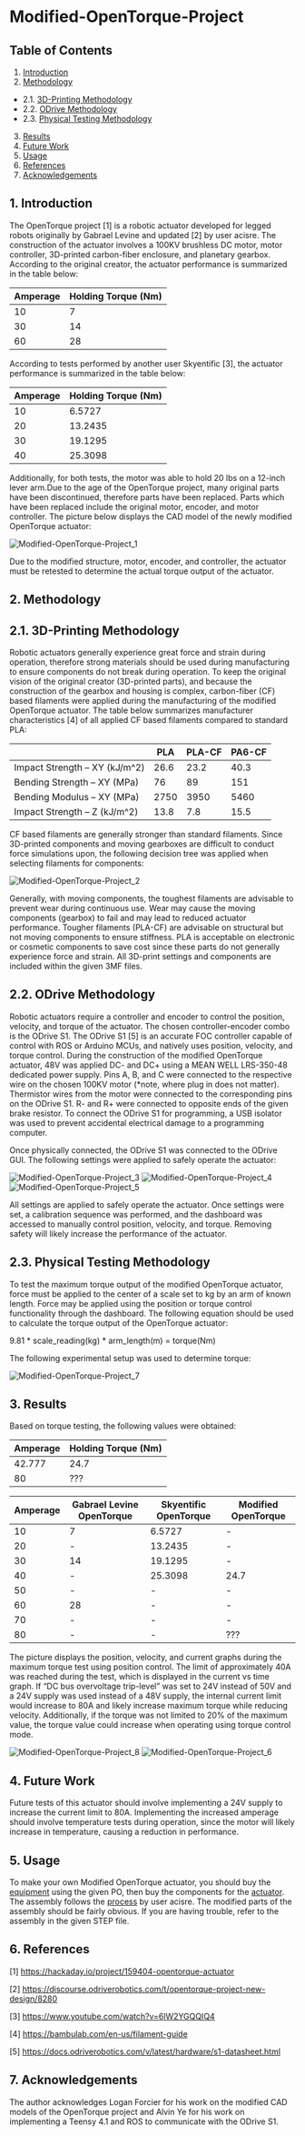 # Modified-OpenTorque-Project

## Table of Contents

1. [Introduction](#1-introduction)  
2. [Methodology](#2-methodology)
- 2.1. [3D-Printing Methodology](#31-3d-printing-methodology)
- 2.2. [ODrive Methodology](#32-odrive-methodology)
- 2.3. [Physical Testing Methodology](#33-physical-testing-methodology)
3. [Results](#3-results)
4. [Future Work](#4-future-work)
5. [Usage](#4-usage)
6. [References](#6-references)
7. [Acknowledgements](#7-acknowledgements)

## 1. Introduction
The OpenTorque project [1] is a robotic actuator developed for legged robots originally by Gabrael Levine and updated [2] by user acisre. The construction of the actuator involves a 100KV brushless DC motor, motor controller, 3D-printed carbon-fiber enclosure, and planetary gearbox. According to the original creator, the actuator performance is summarized in the table below:

| Amperage | Holding Torque (Nm) |
| ------------- | ------------- |
| 10  | 7 |
| 30 | 14  |
| 60 | 28  |

According to tests performed by another user Skyentific [3], the actuator performance is summarized in the table below:

| Amperage | Holding Torque (Nm) |
| ------------- | ------------- |
| 10  | 6.5727 |
| 20 | 13.2435 |
| 30 | 19.1295 |
| 40 | 25.3098 |

Additionally, for both tests, the motor was able to hold 20 lbs on a 12-inch lever arm.Due to the age of the OpenTorque project, many original parts have been discontinued, therefore parts have been replaced. Parts which have been replaced include the original motor, encoder, and motor controller. The picture below displays the CAD model of the newly modified OpenTorque actuator:

![Modified-OpenTorque-Project_1](/Modified-OpenTorque-Project_IMGs/Modified-OpenTorque-Project_1.PNG)

Due to the modified structure, motor, encoder, and controller, the actuator must be retested to determine the actual torque output of the actuator. 

## 2. Methodology
## 2.1. 3D-Printing Methodology
Robotic actuators generally experience great force and strain during operation, therefore strong materials should be used during manufacturing to ensure components do not break during operation. To keep the original vision of the original creator (3D-printed parts), and because the construction of the gearbox and housing is complex, carbon-fiber (CF) based filaments were applied during the manufacturing of the modified OpenTorque actuator. The table below summarizes manufacturer characteristics [4] of all applied CF based filaments compared to standard PLA:

| | PLA | PLA-CF | PA6-CF |
| --- | ------------- | ------------- | ------------- |
| Impact Strength – XY (kJ/m^2)  | 26.6 | 23.2 | 40.3 |
| Bending Strength – XY (MPa) | 76 | 89 | 151 |
| Bending Modulus – XY (MPa) | 2750 | 3950 | 5460 |
| Impact Strength – Z (kJ/m^2) | 13.8 | 7.8 | 15.5 |

CF based filaments are generally stronger than standard filaments. Since 3D-printed components and moving gearboxes are difficult to conduct force simulations upon, the following decision tree was applied when selecting filaments for components:

![Modified-OpenTorque-Project_2](/Modified-OpenTorque-Project_IMGs/Modified-OpenTorque-Project_2.PNG)

Generally, with moving components, the toughest filaments are advisable to prevent wear during continuous use. Wear may cause the moving components (gearbox) to fail and may lead to reduced actuator performance. Tougher filaments (PLA-CF) are advisable on structural but not moving components to ensure stiffness. PLA is acceptable on electronic or cosmetic components to save cost since these parts do not generally experience force and strain. All 3D-print settings and components are included within the given 3MF files. 

## 2.2. ODrive Methodology
Robotic actuators require a controller and encoder to control the position, velocity, and torque of the actuator. The chosen controller-encoder combo is the ODrive S1. The ODrive S1 [5] is an accurate FOC controller capable of control with ROS or Arduino MCUs, and natively uses position, velocity, and torque control. During the construction of the modified OpenTorque actuator, 48V was applied DC- and DC+ using a MEAN WELL LRS-350-48 dedicated power supply. Pins A, B, and C were connected to the respective wire on the chosen 100KV motor (*note, where plug in does not matter). Thermistor wires from the motor were connected to the corresponding pins on the ODrive S1. R- and R+ were connected to opposite ends of the given brake resistor. To connect the ODrive S1 for programming, a USB isolator was used to prevent accidental electrical damage to a programming computer. 

Once physically connected, the ODrive S1 was connected to the ODrive GUI. The following settings were applied to safely operate the actuator:

![Modified-OpenTorque-Project_3](/Modified-OpenTorque-Project_IMGs/Modified-OpenTorque-Project_3.PNG)
![Modified-OpenTorque-Project_4](/Modified-OpenTorque-Project_IMGs/Modified-OpenTorque-Project_4.PNG)
![Modified-OpenTorque-Project_5](/Modified-OpenTorque-Project_IMGs/Modified-OpenTorque-Project_5.PNG)

All settings are applied to safely operate the actuator. Once settings were set, a calibration sequence was performed, and the dashboard was accessed to manually control position, velocity, and torque. Removing safety will likely increase the performance of the actuator. 

## 2.3. Physical Testing Methodology
To test the maximum torque output of the modified OpenTorque actuator, force must be applied to the center of a scale set to kg by an arm of known length. Force may be applied using the position or torque control functionality through the dashboard. The following equation should be used to calculate the torque output of the OpenTorque actuator:

9.81  *  scale_reading(kg)  *  arm_length(m)  =  torque(Nm)

The following experimental setup was used to determine torque:

![Modified-OpenTorque-Project_7](/Modified-OpenTorque-Project_IMGs/Modified-OpenTorque-Project_7.PNG)

## 3. Results
Based on torque testing, the following values were obtained:

| Amperage | Holding Torque (Nm) |
| ------------- | ------------- |
| 42.777  | 24.7 |
| 80 | ??? |

| Amperage | Gabrael Levine OpenTorque | Skyentific OpenTorque | Modified OpenTorque |
| ------------- | ------------- | ------------- | ------------- |
| 10 | 7 | 	6.5727	| - | 
| 20 | - | 13.2435 | - | 
| 30 | 	14 | 19.1295 | - | 
| 40 | - | 25.3098 | 24.7 | 
| 50 | - | - | - | 
| 60 | 	28 | - | - | 
| 70 | - | - | - | 
| 80 | - | - | ??? | 

The picture displays the position, velocity, and current graphs during the maximum torque test using position control. The limit of approximately 40A was reached during the test, which is displayed in the current vs time graph. If “DC bus overvoltage trip-level” was set to 24V instead of 50V and a 24V supply was used instead of a 48V supply, the internal current limit would increase to 80A and likely increase maximum torque while reducing velocity. Additionally, if the torque was not limited to 20% of the maximum value, the torque value could increase when operating using torque control mode. 

![Modified-OpenTorque-Project_8](/Modified-OpenTorque-Project_IMGs/Modified-OpenTorque-Project_8.PNG)
![Modified-OpenTorque-Project_6](/Modified-OpenTorque-Project_IMGs/Modified-OpenTorque-Project_6.PNG)

## 4. Future Work
Future tests of this actuator should involve implementing a 24V supply to increase the current limit to 80A. Implementing the increased amperage should involve temperature tests during operation, since the motor will likely increase in temperature, causing a reduction in performance. 

## 5. Usage
To make your own Modified OpenTorque actuator, you should buy the [equipment](/Modified-OpenTorque_PO/Modified-OpenTorque_Equipment_PO.xlsx) using the given PO, then buy the components for the [actuator](/Modified-OpenTorque_PO/Modified-OpenTorque_Actuator_PO.xlsx). The assembly follows the [process](https://discourse.odriverobotics.com/t/opentorque-project-new-design/8280) by user acisre. The modified parts of the assembly should be fairly obvious. If you are having trouble, refer to the assembly in the given STEP file.

## 6. References
[1] https://hackaday.io/project/159404-opentorque-actuator

[2] https://discourse.odriverobotics.com/t/opentorque-project-new-design/8280

[3] https://www.youtube.com/watch?v=6lW2YGQQIQ4

[4] https://bambulab.com/en-us/filament-guide

[5] https://docs.odriverobotics.com/v/latest/hardware/s1-datasheet.html

## 7. Acknowledgements
The author acknowledges Logan Forcier for his work on the modified CAD models of the OpenTorque project and Alvin Ye for his work on implementing a Teensy 4.1 and ROS to communicate with the ODrive S1.
